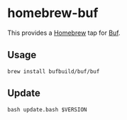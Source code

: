 # homebrew-buf

This provides a [Homebrew](https://brew.sh) tap for [Buf](https://github.com/bufbuild/buf).

## Usage

```
brew install bufbuild/buf/buf
```

## Update

```
bash update.bash $VERSION
```
